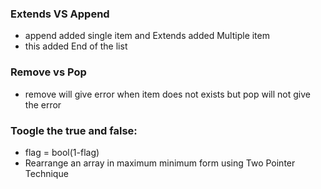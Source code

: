 ### Extends VS Append
- append added single item and Extends added Multiple item
- this added End of the list

### Remove vs Pop
- remove will give error when item does not exists but pop will not give the error

### Toogle the true and false:
- flag = bool(1-flag) 
- Rearrange an array in maximum minimum form using Two Pointer Technique